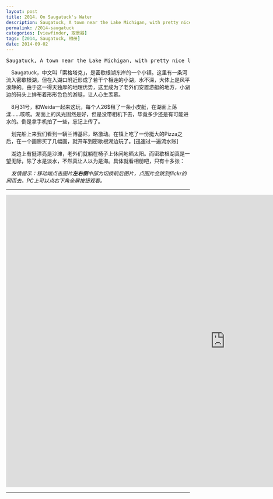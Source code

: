 ```yaml
---
layout: post
title: 2014. On Saugatuck's Water
description: Saugatuck, A town near the Lake Michigan, with pretty nice landscape, sunny beach, yacht, hayak.
permalink: /2014-saugatuck
categories: [viewfinder, 取景器]
tags: [2014, Saugatuck, 相册]
date: 2014-09-02
---
```

<pre>Saugatuck, A town near the Lake Michigan, with pretty nice landscape, sunny beach, yacht, hayak.</pre>

　Saugatuck，中文叫「索格塔克」，是密歇根湖东岸的一个小镇。这里有一条河流入密歇根湖，但在入湖口附近形成了若干个相连的小湖，水不深，大体上是风平浪静的。由于这一得天独厚的地理优势，这里成为了老外们安置游艇的地方，小湖边的码头上排布着形形色色的游艇，让人心生羡慕。

　8月31号，和Weida一起来这玩，每个人26$租了一条小皮艇，在湖面上荡漾……咳咳。湖面上的风光固然是好，但是没带相机下去，毕竟多少还是有可能进水的。倒是拿手机拍了一些，忘记上传了。

　划完船上来我们看到一辆兰博基尼，略激动。在镇上吃了一份挺大的Pizza之后，在一个画廊买了几幅画，就开车到密歇根湖边玩了。[迅速过一遍流水账]

　湖边上有挺漂亮是沙滩，老外们就躺在椅子上休闲地晒太阳。而密歇根湖真是一望无际，除了水是淡水，不然真让人以为是海。具体就看相册吧，只有十多张：

　*友情提示：移动端点击图片**左右侧**中部为切换前后图片，点图片会跳到flickr的网页去。PC上可以点右下角全屏按钮观看。*

----

<div class="flickr-container">
<iframe src="https://www.flickr.com/photos/lanternd/14932527410/in/set-72157646737247929/player/" width="1200" height="800" frameborder="0" allowfullscreen webkitallowfullscreen mozallowfullscreen oallowfullscreen msallowfullscreen></iframe>
</div>

----

